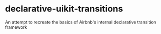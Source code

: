 # declarative-uikit-transitions
An attempt to recreate the basics of Airbnb's internal declarative transition framework
